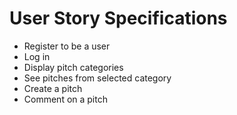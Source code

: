  # User Story Specifications
  <ul>
  <li>Register to be a user</li>
  <li>Log in</li>
  <li>Display pitch categories</li>
  <li>See pitches from selected category</li>
  <li>Create a pitch</li>
  <li>Comment on a pitch</li>